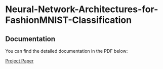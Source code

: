 # Neural-Network-Architectures-for-FashionMNIST-Classification

## Documentation

You can find the detailed documentation in the PDF below:

[Project Paper](./Paper.pdf)
